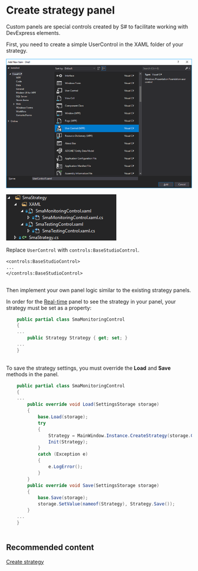 # Create strategy panel

Custom panels are special controls created by S\# to facilitate working with DevExpress elements.

First, you need to create a simple UserControl in the XAML folder of your strategy.

![Shell custom strategy panel 00](../../images/shell_custom_strategy_panel_00.png)

![Shell custom strategy panel 01](../../images/shell_custom_strategy_panel_01.png)

Replace `UserControl` with `controls:BaseStudioControl`.

```xaml
<controls:BaseStudioControl>
...
</controls:BaseStudioControl>
	  				
```

Then implement your own panel logic similar to the existing strategy panels.

In order for the [Real\-time](user_interface/real_time.md) panel to see the strategy in your panel, your strategy must be set as a property:

```cs
	public partial class SmaMonitoringControl
	{
	...
		public Strategy Strategy { get; set; }
	...
	}
		
```

To save the strategy settings, you must override the **Load** and **Save** methods in the panel.

```cs
	public partial class SmaMonitoringControl
	{
	...
		public override void Load(SettingsStorage storage)
		{
			base.Load(storage);
			try
			{
				Strategy = MainWindow.Instance.CreateStrategy(storage.GetValue<SettingsStorage>(nameof(Strategy)));
				Init(Strategy);
			}
			catch (Exception e)
			{
				e.LogError();
			}
		}
		public override void Save(SettingsStorage storage)
		{
			base.Save(storage);
			storage.SetValue(nameof(Strategy), Strategy.Save());
		}
	...
	}
		
```

## Recommended content

[Create strategy](create_strategy.md)
